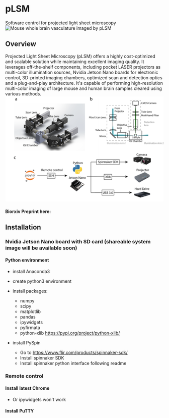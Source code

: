 # pLSM
 Software control for projected light sheet microscopy
![Mouse whole brain vasculature imaged by pLSM](./Img/vascPLSM.png)

## Overview
Projected Light Sheet Microscopy (pLSM) offers a highly cost-optimized and scalable solution while maintaining excellent imaging quality. It leverages off-the-shelf components, including pocket LASER projectors as multi-color illumination sources, Nvidia Jetson Nano boards for electronic control, 3D-printed imaging chambers, optimized scan and detection optics and a plug-and-play architecture. It's capable of performing high-resolution multi-color imaging of large mouse and human brain samples cleared using various methods. 
![pLSM setup](./Img/setup.png)

#### Biorxiv Preprint here: 

## Installation
### Nvidia Jetson Nano board with SD card (shareable system image will be available soon)
#### Python environment
- install Anaconda3
- create python3 environment
- install packages:
  - numpy
  - scipy
  - matplotlib
  - pandas
  - ipywidgets
  - pyfirmata
  - python-xlib https://pypi.org/project/python-xlib/

- install PySpin
  - Go to https://www.flir.com/products/spinnaker-sdk/ 
  - Install spinnaker SDK
  - Install spinnaker python interface following readme


### Remote control
#### Install latest Chrome
- Or ipywidgets won't work
#### Install PuTTY
